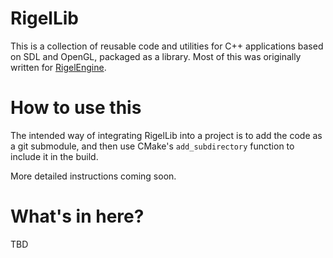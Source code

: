 # RigelLib

This is a collection of reusable code and utilities for C++ applications based on SDL and OpenGL, packaged as a library. Most of this was originally written for [RigelEngine](https://github.com/lethal-guitar/RigelEngine).

# How to use this

The intended way of integrating RigelLib into a project is to add the code as a git submodule, and then use CMake's `add_subdirectory` function to include it in the build.

More detailed instructions coming soon.

# What's in here?

TBD
